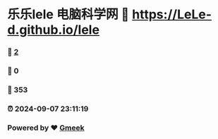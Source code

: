 # 乐乐lele 电脑科学网 :link: https://LeLe-d.github.io/lele 
### :page_facing_up: [2](https://LeLe-d.github.io/lele/tag.html) 
### :speech_balloon: 0 
### :hibiscus: 353 
### :alarm_clock: 2024-09-07 23:11:19 
### Powered by :heart: [Gmeek](https://github.com/Meekdai/Gmeek)
